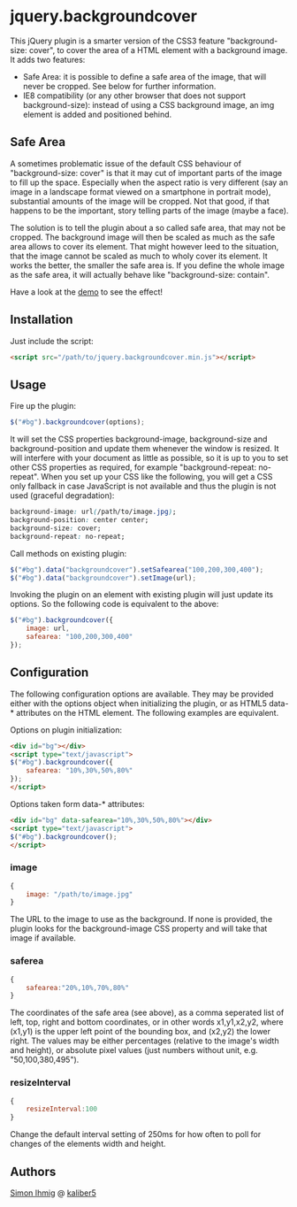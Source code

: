 # jquery.backgroundcover

This jQuery plugin is a smarter version of the CSS3 feature "background-size: cover", to cover the area of a HTML element with a background image. It adds two features:
* Safe Area: it is possible to define a safe area of the image, that will never be cropped. See below for further information.
* IE8 compatibility (or any other browser that does not support background-size): instead of using a CSS background image, an img element is added and positioned behind.

## Safe Area

A sometimes problematic issue of the default CSS behaviour of "background-size: cover" is that it may cut of important parts of the image to fill up the space. Especially when the aspect ratio is very different (say an image in a landscape format viewed on a smartphone in portrait mode), substantial amounts of the image will be cropped. Not that good, if that happens to be the important, story telling parts of the image (maybe a face).

The solution is to tell the plugin about a so called safe area, that may not be cropped. The background image will then be scaled as much as the safe area allows to cover its element. That might however leed to the situation, that the image cannot be scaled as much to wholy cover its element. It works the better, the smaller the safe area is. If you define the whole image as the safe area, it will actually behave like "background-size: contain".

Have a look at the [demo](http://rawgithub.com/kaliber5/jquery-backgroundcover/master/demo/index.html) to see the effect!

## Installation

Just include the script:

```HTML
<script src="/path/to/jquery.backgroundcover.min.js"></script>
```

## Usage

Fire up the plugin:

```JavaScript
$("#bg").backgroundcover(options);
```
    
It will set the CSS properties background-image, background-size and background-position and update them whenever the window is resized. It will interfere with your document as little as possible, so it is up to you to set other CSS properties as required, for example "background-repeat: no-repeat".
When you set up your CSS like the following, you will get a CSS only fallback in case JavaScript is not available and thus the plugin is not used (graceful degradation):

```CSS
background-image: url(/path/to/image.jpg);
background-position: center center;
background-size: cover;
background-repeat: no-repeat;
```

Call methods on existing plugin:

```JavaScript
$("#bg").data("backgroundcover").setSafearea("100,200,300,400");
$("#bg").data("backgroundcover").setImage(url);
```

Invoking the plugin on an element with existing plugin will just update its options. So the following code is equivalent to the above:

```JavaScript
$("#bg").backgroundcover({
    image: url,
    safearea: "100,200,300,400"
});
```


## Configuration

The following configuration options are available. They may be provided either with the options object when initializing the plugin, or as HTML5 data-* attributes on the HTML element. The following examples are equivalent.

Options on plugin initialization:

```HTML
<div id="bg"></div>
<script type="text/javascript">
$("#bg").backgroundcover({
    safearea: "10%,30%,50%,80%"
});
</script>
```

Options taken form data-* attributes:

```HTML
<div id="bg" data-safearea="10%,30%,50%,80%"></div>
<script type="text/javascript">
$("#bg").backgroundcover();
</script>
```

### image

```JavaScript
{
    image: "/path/to/image.jpg"
}
```
         
The URL to the image to use as the background. If none is provided, the plugin looks for the background-image CSS property and will take that image if available.

### saferea

```JavaScript
{
    safearea:"20%,10%,70%,80%"
}
```

The coordinates of the safe area (see above), as a comma seperated list of left, top, right and bottom coordinates, or in other words x1,y1,x2,y2, where (x1,y1) is the upper left point of the bounding box, and (x2,y2) the lower right.
The values may be either percentages (relative to the image's width and height), or absolute pixel values (just numbers without unit, e.g. "50,100,380,495").

### resizeInterval

```JavaScript
{
    resizeInterval:100
}
```

Change the default interval setting of 250ms for how often to poll for changes of the elements width and height.


## Authors

[Simon Ihmig](https://github.com/simonihmig) @ [kaliber5](http://www.kaliber5.de)
